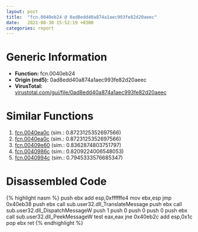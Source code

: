 ```yaml
---
layout: post
title:  "fcn.0040eb24 @ 0ad8edd40a874a1aec993fe82d20aeec"
date:   2021-08-30 15:52:19 +0300
categories: report
---
```


# Generic Information
- **Function:** fcn.0040eb24
- **Origin (md5):** 0ad8edd40a874a1aec993fe82d20aeec
- **VirusTotal:** [virustotal.com/gui/file/0ad8edd40a874a1aec993fe82d20aeec][virustotal_ref]



# Similar Functions

1. [fcn.0040ea0c][similar_1_ref] (sim.: 0.8723125352697566)
2. [fcn.0040ea0c][similar_2_ref] (sim.: 0.8723125352697566)
3. [fcn.00409e60][similar_3_ref] (sim.: 0.8362874803751797)
4. [fcn.0040986c][similar_4_ref] (sim.: 0.8209224006548053)
5. [fcn.0040994c][similar_5_ref] (sim.: 0.7945333576685347)


# Disassembled Code

{% highlight nasm %}
push ebx
add esp,0xffffffe4
mov ebx,esp
jmp 0x40eb38
push ebx
call sub.user32.dll_TranslateMessage
push ebx
call sub.user32.dll_DispatchMessageW
push 1
push 0
push 0
push 0
push ebx
call sub.user32.dll_PeekMessageW
test eax,eax
jne 0x40eb2c
add esp,0x1c
pop ebx
ret 
{% endhighlight %}


[similar_1_ref]: /report/fcn.0040ea0c@f79e0131d9be8aa2ee0d6ec62854ce89
[similar_2_ref]: /report/fcn.0040ea0c@9cf8403cbf23888d20d6ee3929791858
[similar_3_ref]: /report/fcn.00409e60@4f80ac3d231aa2cc69a16e7195916d21
[similar_4_ref]: /report/fcn.0040986c@241e401b92b37dc9e35b2948d20d17b3
[similar_5_ref]: /report/fcn.0040994c@e1cfd2251920da7635928443c90c6b4d
[virustotal_ref]: https://www.virustotal.com/gui/file/0ad8edd40a874a1aec993fe82d20aeec